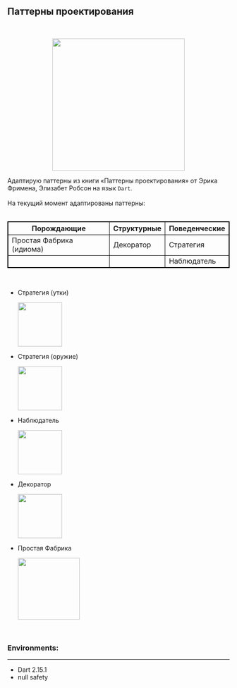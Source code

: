 <!DOCTYPE html>
<html>
   <style>
      table, th, td {
      border:1px solid black;
      }
   </style>
   <body>
      <h2>Паттерны проектирования</h2>
      <br>
      <p align="center">
         <img src="https://user-images.githubusercontent.com/47568606/147931423-74cb66ef-63ef-498b-82dd-a3128bd2d8a1.png" height="300">
      </p>
      Адаптирую паттерны из книги «Паттерны проектирования» от Эрика Фримена, Элизабет Робсон на язык <code>Dart</code>.
      <br>
      <br>
      На текущий момент адаптированы паттерны:
      <br>
      <br>
      <table>
         <tr>
            <th>Порождающие</th>
            <th>Структурные</th>
            <th>Поведенческие</th>
         </tr>
         <tr>
            <td>Простая Фабрика (идиома)</td>
            <td>Декоратор</td>
            <td>Стратегия</td>
         </tr>
         <tr>
            <td></td>
            <td></td>
            <td>Наблюдатель</td>
         </tr>
      </table>
   </body>
</html>
<br>

- Стратегия (утки)

    <p>
        <img src="https://user-images.githubusercontent.com/47568606/147931666-5c88a892-c9ca-4f20-a831-fcafffc19736.png" height="100">
    </p>
    
- Стратегия (оружие)

    <p>
        <img src="https://user-images.githubusercontent.com/47568606/147932196-af25aa59-40a0-4637-ad40-9aa424e1e4e8.png" height=100>
    </p>
    
- Наблюдатель

    <p>
        <img src="https://user-images.githubusercontent.com/47568606/147932917-60c5a957-0179-4336-a153-f52db8abda72.png" height=100>
    </p>
    
- Декоратор

    <p>
        <img src="https://user-images.githubusercontent.com/47568606/147933149-3ded83c8-eac1-4ae7-b34d-66e4c2ec0085.png" height=100>
    </p>

- Простая Фабрика

    <p>
        <img src="https://i.pinimg.com/564x/dd/42/d3/dd42d32f58fd4ef6d57b018b485b2c7c.jpg" height=140>
    </p>

<br>

### Environments:
---

- Dart 2.15.1
- null safety

